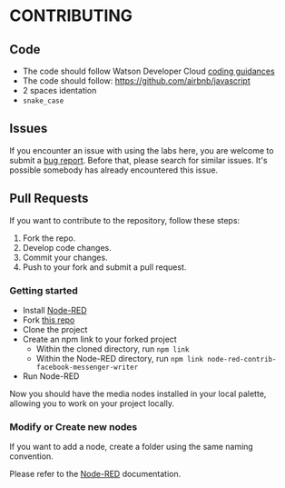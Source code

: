 # CONTRIBUTING

## Code

* The code should follow Watson Developer Cloud [coding guidances](https://github.com/watson-developer-cloud/api-guidelines)
* The code should follow: https://github.com/airbnb/javascript
* 2 spaces identation
* `snake_case`

## Issues

If you encounter an issue with using the labs here, you are welcome to submit
a [bug report](https://github.com/node-red-contrib-utils/node-red-contrib-facebook-messenger-writer/issues).
Before that, please search for similar issues. It's possible somebody has already encountered this issue.

## Pull Requests

If you want to contribute to the repository, follow these steps:

1. Fork the repo.
2. Develop code changes.
5. Commit your changes.
6. Push to your fork and submit a pull request.

### Getting started

* Install [Node-RED](http://nodered.org/)
* Fork [this repo](https://github.com/node-red-contrib-utils/node-red-contrib-facebook-messenger-writer)
* Clone the project
* Create an npm link to your forked project
  * Within the cloned directory, run `npm link`
  * Within the Node-RED directory, run `npm link node-red-contrib-facebook-messenger-writer`
* Run Node-RED

Now you should have the media nodes installed in your local palette, allowing you to work on your project locally.

### Modify or Create new nodes

If you want to add a node, create a folder using the same naming convention.

Please refer to the [Node-RED](http://nodered.org/docs/creating-nodes/) documentation.
